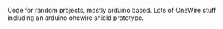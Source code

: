 Code for random projects, mostly arduino based. Lots of OneWire stuff including an arduino onewire shield prototype.